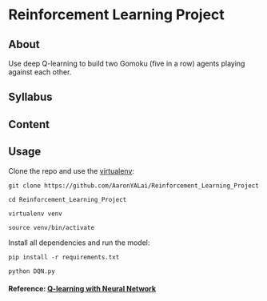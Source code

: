 Reinforcement Learning Project
========


About
--------
Use deep Q-learning to build two Gomoku (five in a row) agents playing against each other.

Syllabus
--------


Content
--------


Usage
--------
Clone the repo and use the [virtualenv](http://www.virtualenv.org/):

    git clone https://github.com/AaronYALai/Reinforcement_Learning_Project

    cd Reinforcement_Learning_Project

    virtualenv venv

    source venv/bin/activate

Install all dependencies and run the model:

    pip install -r requirements.txt

    python DQN.py


#### Reference: [**Q-learning with Neural Network**](http://outlace.com/Reinforcement-Learning-Part-3/)

